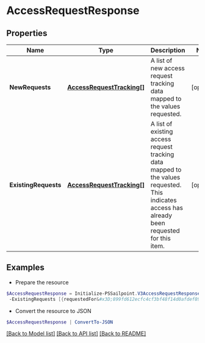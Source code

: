 # AccessRequestResponse
## Properties

Name | Type | Description | Notes
------------ | ------------- | ------------- | -------------
**NewRequests** | [**AccessRequestTracking[]**](AccessRequestTracking.md) | A list of new access request tracking data mapped to the values requested. | [optional] 
**ExistingRequests** | [**AccessRequestTracking[]**](AccessRequestTracking.md) | A list of existing access request tracking data mapped to the values requested.  This indicates access has already been requested for this item. | [optional] 

## Examples

- Prepare the resource
```powershell
$AccessRequestResponse = Initialize-PSSailpoint.V3AccessRequestResponse  -NewRequests [{requestedFor&#x3D;899fd612ecfc4cf3bf48f14d0afdef89, requestedItemsDetails&#x3D;[{type&#x3D;ENTITLEMENT, id&#x3D;779c6fd7171540bba1184e5946112c28}], attributesHash&#x3D;-1928438224, accessRequestIds&#x3D;[5d3118c518a44ec7805450d53479ccdb]}] `
 -ExistingRequests [{requestedFor&#x3D;899fd612ecfc4cf3bf48f14d0afdef89, requestedItemsDetails&#x3D;[{type&#x3D;ROLE, id&#x3D;779c6fd7171540bbc1184e5946112c28}], attributesHash&#x3D;2843118224, accessRequestIds&#x3D;[5d3118c518a44ec7805450d53479ccdc]}]
```

- Convert the resource to JSON
```powershell
$AccessRequestResponse | ConvertTo-JSON
```

[[Back to Model list]](../README.md#documentation-for-models) [[Back to API list]](../README.md#documentation-for-api-endpoints) [[Back to README]](../README.md)

